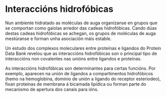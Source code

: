 # Interaccións hidrofóbicas
Nun ambiente hidratado as moléculas de auga organízanse en grupos que se comportan como gaiolas arredor das cadeas hidrofóbicas. Cando dúas destas cadeas hidrofóbicas se achegan, os grupos de moléculas de auga mestúranse e forman unha asociación máis estable.

Un estudo dos complexos moleculares entre proteínas e ligandos do Protein Data Bank revelou que as interaccións hidrofóbicas son o principal tipo de interaccións non covalentes nas unións entre ligandos e proteínas.

As interaccións hidrofóbicas son determinantes para certas funcións. Por exemplo, aparecen na unión de ligandos a compartimentos hidrofóbicos (hemo na hemoglobina, dominio de unión a ligando do receptor esteriodeo), fixan proteínas de membrana á bicamada lipídica ou forman parte do mecanismo de apertura dos canais para ións.
 
 
